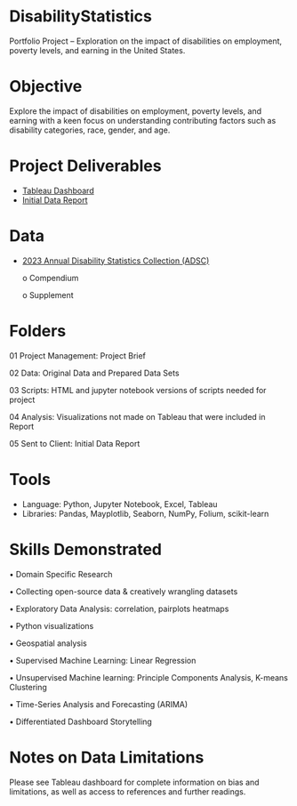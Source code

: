# DisabilityStatistics
Portfolio Project – Exploration on the impact of disabilities on employment, poverty levels, and earning in the United States.

# Objective
Explore the impact of disabilities on employment, poverty levels, and earning with a keen focus on understanding contributing factors such as disability categories, race, gender, and age.

# Project Deliverables
  -	[Tableau Dashboard](https://public.tableau.com/views/U_S_DisabilityStatisticsExploratoryAnalysis/DisabilityStory?:language=en-US&:display_count=n&:origin=viz_share_link)
  -	[Initial Data Report](https://docs.google.com/spreadsheets/d/1n7n3ikyBxx32HwHdCVVRsxbPJR_4aSuH/edit?usp=sharing&ouid=118169016813550691888&rtpof=true&sd=true)

# Data
-	[2023 Annual Disability Statistics Collection (ADSC)](https://disabilitycompendium.org/html-documents)
  
    o	Compendium

    o	Supplement
 	

# Folders
01 Project Management: Project Brief

02 Data: Original Data and Prepared Data Sets

03 Scripts: HTML and jupyter notebook versions of scripts needed for project

04 Analysis: Visualizations not made on Tableau that were included in Report

05 Sent to Client: Initial Data Report 

# Tools
-	Language: Python, Jupyter Notebook, Excel, Tableau
-	Libraries: Pandas, Mayplotlib, Seaborn, NumPy, Folium, scikit-learn

# Skills Demonstrated
•	Domain Specific Research

•	Collecting open-source data & creatively wrangling datasets

•	Exploratory Data Analysis: correlation, pairplots heatmaps

•	Python visualizations

•	Geospatial analysis

•	Supervised Machine Learning: Linear Regression

•	Unsupervised Machine learning: Principle Components Analysis, K-means Clustering

•	Time-Series Analysis and Forecasting (ARIMA)

•	Differentiated Dashboard Storytelling

# Notes on Data Limitations
Please see Tableau dashboard for complete information on bias and limitations, as well as access to references and further readings.
